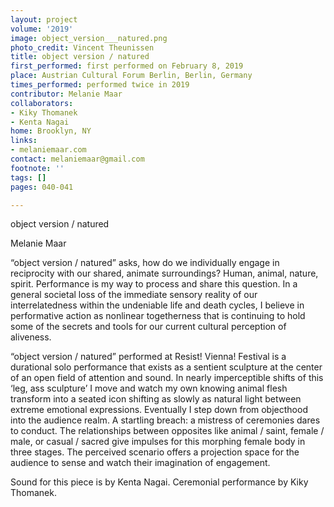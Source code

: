 ```yaml
---
layout: project
volume: '2019'
image: object_version___natured.png
photo_credit: Vincent Theunissen
title: object version / natured
first_performed: first performed on February 8, 2019
place: Austrian Cultural Forum Berlin, Berlin, Germany
times_performed: performed twice in 2019
contributor: Melanie Maar
collaborators:
- Kiky Thomanek
- Kenta Nagai
home: Brooklyn, NY
links:
- melaniemaar.com
contact: melaniemaar@gmail.com
footnote: ''
tags: []
pages: 040-041

---
```


object version / natured

Melanie Maar

“object version / natured” asks, how do we individually engage in reciprocity with our shared, animate surroundings? Human, animal, nature, spirit. Performance is my way to process and share this question. In a general societal loss of the immediate sensory reality of our interrelatedness within the undeniable life and death cycles, I believe in performative action as nonlinear togetherness that is continuing to hold some of the secrets and tools for our current cultural perception of aliveness.

“object version / natured” performed at Resist! Vienna! Festival is a durational solo performance that exists as a sentient sculpture at the center of an open field of attention and sound. In nearly imperceptible shifts of this ‘leg, ass sculpture’ I move and watch my own knowing animal flesh transform into a seated icon shifting as slowly as natural light between extreme emotional expressions. Eventually I step down from objecthood into the audience realm. A startling breach: a mistress of ceremonies dares to conduct. The relationships between opposites like animal / saint, female / male, or casual / sacred give impulses for this morphing female body in three stages. The perceived scenario offers a projection space for the audience to sense and watch their imagination of engagement.

Sound for this piece is by Kenta Nagai. Ceremonial performance by Kiky Thomanek.
